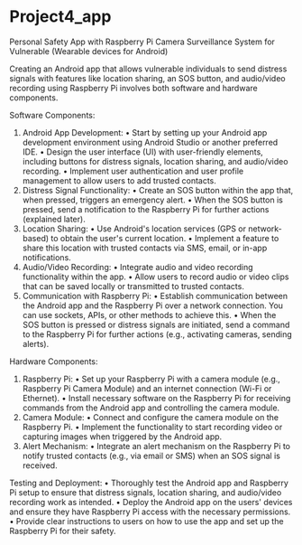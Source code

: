 # Project4_app

Personal Safety App with Raspberry Pi Camera Surveillance System for Vulnerable 
(Wearable devices for Android)

Creating an Android app that allows vulnerable individuals to send distress signals with features like location sharing, an SOS button, 
and audio/video recording using Raspberry Pi involves both software and hardware components. 

Software Components:
1.	Android App Development:
  •	Start by setting up your Android app development environment using Android Studio or another preferred IDE.
  •	Design the user interface (UI) with user-friendly elements, including buttons for distress signals, location sharing, and audio/video recording.
  •	Implement user authentication and user profile management to allow users to add trusted contacts.
2.	Distress Signal Functionality:
  •	Create an SOS button within the app that, when pressed, triggers an emergency alert.
  •	When the SOS button is pressed, send a notification to the Raspberry Pi for further actions (explained later).
3.	Location Sharing:
  •	Use Android's location services (GPS or network-based) to obtain the user's current location.
  •	Implement a feature to share this location with trusted contacts via SMS, email, or in-app notifications.
4.	Audio/Video Recording:
  •	Integrate audio and video recording functionality within the app.
  •	Allow users to record audio or video clips that can be saved locally or transmitted to trusted contacts.
5.	Communication with Raspberry Pi:
  •	Establish communication between the Android app and the Raspberry Pi over a network connection. You can use sockets, APIs, or other methods to achieve this.
  •	When the SOS button is pressed or distress signals are initiated, send a command to the Raspberry Pi for further actions (e.g., activating cameras, sending alerts).

Hardware Components:
1.	Raspberry Pi:
  •	Set up your Raspberry Pi with a camera module (e.g., Raspberry Pi Camera Module) and an internet connection (Wi-Fi or Ethernet).
  •	Install necessary software on the Raspberry Pi for receiving commands from the Android app and controlling the camera module.
2.	Camera Module:
  •	Connect and configure the camera module on the Raspberry Pi.
  •	Implement the functionality to start recording video or capturing images when triggered by the Android app.
3.	Alert Mechanism:
  •	Integrate an alert mechanism on the Raspberry Pi to notify trusted contacts (e.g., via email or SMS) when an SOS signal is received.

Testing and Deployment:
  • Thoroughly test the Android app and Raspberry Pi setup to ensure that distress signals, location sharing, and audio/video recording work as intended.
  • Deploy the Android app on the users' devices and ensure they have Raspberry Pi access with the necessary permissions.
  • Provide clear instructions to users on how to use the app and set up the Raspberry Pi for their safety.
